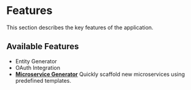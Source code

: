 # Features

This section describes the key features of the application.

## Available Features

- Entity Generator
- OAuth Integration
-   [**Microservice Generator**](./microservice-generator.md)
    Quickly scaffold new microservices using predefined templates.
